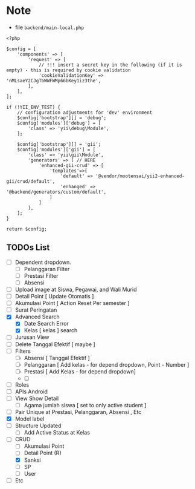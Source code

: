 # Note

* file ```backend/main-local.php```
```
<?php

$config = [
    'components' => [
        'request' => [
            // !!! insert a secret key in the following (if it is empty) - this is required by cookie validation
            'cookieValidationKey' => 'nMLsaeY2CJgTbWWFWMp66bKey1iz3the',
        ],
    ],
];

if (!YII_ENV_TEST) {
    // configuration adjustments for 'dev' environment
    $config['bootstrap'][] = 'debug';
    $config['modules']['debug'] = [
        'class' => 'yii\debug\Module',
    ];

    $config['bootstrap'][] = 'gii';
    $config['modules']['gii'] = [
        'class' => 'yii\gii\Module',
        'generators' => [ // HERE
            'enhanced-gii-crud' => [
                'templates'=>[ 
                    'default' => '@vendor/mootensai/yii2-enhanced-gii/crud/default',
                    'enhanged' => '@backend/generators/custom/default',
                ]
            ]
        ],
    ];
}

return $config;

```


## TODOs List

- [ ] Dependent dropdown.
    - [ ] Pelanggaran Filter
    - [ ] Prestasi Filter
    - [ ] Absensi
- [ ] Upload image at Siswa, Pegawai, and Wali Murid
- [ ] Detail Point [ Update Otomatis ]
- [ ] Akumulasi Point [ Action Reset Per semester ]
- [ ] Surat Peringatan
- [x] Advanced Search
    - [x] Date Search Error 
    - [x] Kelas [ kelas ] search
- [ ] Jurusan View
- [ ] Delete Tanggal Efektif [ maybe ]
- [ ] Filters
    - [ ] Absensi [ Tanggal Efektif ]
    - [ ] Pelanggaran [ Add kelas - for depend dropdown, Point - Number ]
    - [ ] Prestasi [ Add Kelas - for depend dropdown]
    - [ ]
- [ ] Roles
- [ ] APIs Android
- [ ] View Show Detail
    - [ ] Agama jumlah siswa [ set to only active student ]
- [ ] Pair Unique at Prestasi, Pelanggaran, Absensi , Etc
- [x] Model label
- [ ] Structure Updated
    - [ ] Add Active Status at Kelas
- [ ] CRUD 
    - [ ] Akumulasi Point
    - [ ] Detail Point (R)
    - [x] Sanksi
    - [ ] SP
    - [ ] User
- [ ] Etc